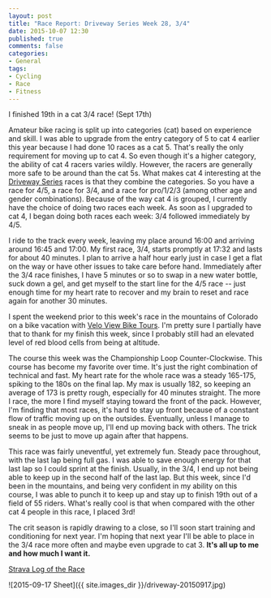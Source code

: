 ```yaml
---
layout: post
title: "Race Report: Driveway Series Week 28, 3/4"
date: 2015-10-07 12:30
published: true
comments: false
categories:
- General
tags:
- Cycling
- Race
- Fitness
---
```

I finished 19th in a cat 3/4 race! (Sept 17th)

Amateur bike racing is split up into categories (cat) based on experience and skill.  I was able to upgrade from the entry category of 5 to cat 4 earlier this year because I had done 10 races as a cat 5.  That's really the only requirement for moving up to cat 4.  So even though it's a higher category, the ability of cat 4 racers varies wildly.  However, the racers are generally more safe to be around than the cat 5s.  What makes cat 4 interesting at the [Driveway Series](http://drivewayseries.com) races is that they combine the categories.  So you have a race for 4/5, a race for 3/4, and a race for pro/1/2/3 (among other age and gender combinations).  Because of the way cat 4 is grouped, I currently have the choice of doing two races each week.  As soon as I upgraded to cat 4, I began doing both races each week: 3/4 followed immediately by 4/5.

<!-- more -->

I ride to the track every week, leaving my place around 16:00 and arriving around 16:45 and 17:00.  My first race, 3/4, starts promptly at 17:32 and lasts for about 40 minutes.  I plan to arrive a half hour early just in case I get a flat on the way or have other issues to take care before hand.  Immediately after the 3/4 race finishes, I have 5 minutes or so to swap in a new water bottle, suck down a gel, and get myself to the start line for the 4/5 race -- just enough time for my heart rate to recover and my brain to reset and race again for another 30 minutes.

I spent the weekend prior to this week's race in the mountains of Colorado on a bike vacation with [Velo View Bike Tours](http://www.veloviewbiketours.com).  I'm pretty sure I partially have that to thank for my finish this week, since I probably still had an elevated level of red blood cells from being at altitude.

The course this week was the Championship Loop Counter-Clockwise.  This course has become my favorite over time.  It's just the right combination of technical and fast.  My heart rate for the whole race was a steady 165-175, spiking to the 180s on the final lap.  My max is usually 182, so keeping an average of 173 is pretty rough, especially for 40 minutes straight.  The more I race, the more I find myself staying toward the front of the pack.  However, I'm finding that most races, it's hard to stay up front because of a constant flow of traffic moving up on the outsides.  Eventually, unless I manage to sneak in as people move up, I'll end up moving back with others.  The trick seems to be just to move up again after that happens.

This race was fairly uneventful, yet extremely fun.  Steady pace throughout, with the last lap being full gas.  I was able to save enough energy for that last lap so I could sprint at the finish.  Usually, in the 3/4, I end up not being able to keep up in the second half of the last lap.  But this week, since I'd been in the mountains, and being very confident in my ability on this course, I was able to punch it to keep up and stay up to finish 19th out of a field of 55 riders.  What's really cool is that when compared with the other cat 4 people in this race, I placed 3rd!

The crit season is rapidly drawing to a close, so I'll soon start training and conditioning for next year.  I'm hoping that next year I'll be able to place in the 3/4 race more often and maybe even upgrade to cat 3.  **It's all up to me and how much I want it.**

[Strava Log of the Race](https://www.strava.com/activities/394532078)

![2015-09-17 Sheet]({{ site.images_dir }}/driveway-20150917.jpg)
